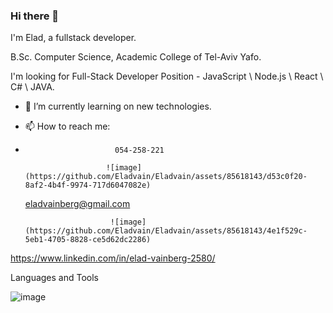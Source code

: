 ### Hi there 👋

I'm Elad, a fullstack developer.

B.Sc. Computer Science, Academic College of Tel-Aviv Yafo.

I'm looking for Full-Stack Developer Position - JavaScript \ Node.js \ React \ C# \ JAVA.

- 🌱 I’m currently learning on new technologies.
-  📫 How to reach me: 


-  
                          054-258-221 
                          
                        ![image](https://github.com/Eladvain/Eladvain/assets/85618143/d53c0f20-8af2-4b4f-9974-717d6047082e)
  eladvainberg@gmail.com
                         
                         ![image](https://github.com/Eladvain/Eladvain/assets/85618143/4e1f529c-5eb1-4705-8828-ce5d62dc2286)
 https://www.linkedin.com/in/elad-vainberg-2580/

Languages and Tools 


![image](https://github.com/Eladvain/Eladvain/assets/85618143/f66f62e7-0137-4121-92c9-46d467acbadc)
  

<!--
**Eladvain/Eladvain** is a ✨ _special_ ✨ repository because its `README.md` (this file) appears on your GitHub profile.

Here are some ideas to get you started:

- 🔭 I’m currently working on ...
- 🌱 I’m currently learning ...
- 👯 I’m looking to collaborate on ...
- 🤔 I’m looking for help with ...
- 💬 Ask me about ...
- 📫 How to reach me: ...
- 😄 Pronouns: ...
- ⚡ Fun fact: ...
-->
